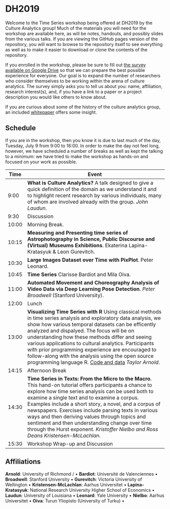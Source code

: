 # DH2019

Welcome to the Time Series workshop being offered at DH2019 by the Culture Analytics group! Much of the materials you will need for the workshop are available here, as will be notes, handouts, and possibly slides from the various talks. If you are viewing the GitHub pages version of the repository, you will want to browse to the repository itself to see everything as well as to make it easier to download or clone the contents of the repository.

If you enrolled in the workshop, please be sure to fill out [the survey available on Google Drive](https://docs.google.com/spreadsheets/d/1rTunq5f-cTTvmd8tHf6Gny3g2AZAHSwKDrR-eXV4n9o/edit#gid=0) so that we can prepare the best possible experience for everyone. Our goal is to expand the number of researchers who consider themselves to be working within the arena of culture analytics. The survey simply asks you to tell us about you: name, affiliation, research interest(s), and, if you have a link to a paper or a project description you would like others to know about.

If you are curious about some of the history of the culture analytics group, an included [whitepaper](WhitePaper.md) offers some insight. 

## Schedule

If you are in the workshop, then you know it is due to last much of the day, Tuesday, July 9 from 9:00 to 16:00. In order to make the day not feel long, however, we have scheduled a number of breaks as well as kept the talking to a minimum: we have tried to make the workshop as hands-on and focused on your work as possible.

| Time    | Event |
| ------- |-------|
|  9:00 | **What is Culture Analytics?**  A talk designed to give a quick definition of the domain as we understand it and to highlight recent research by various individuals, many of whom are involved already with the group. *John Laudun*. |
|  9:30 | Discussion |
| 10:00 | Morning Break.   |
| 10:15 |  **Measuring and Presenting time series of Astrophotography in Science, Public Discourse and (Virtual) Museums Exhibitions**.  Ekaterina Lapina-Kratasyuk & Leon Gurevitch. |
| 10:30 | **Large Images Dataset over Time with PixPlot**. Peter Leonard. |
| 10:45 |  **Time Series** Clarisse Bardiot and Mila Oiva.  |
| 11:00 | **Automated Movement and Choreography Analysis of Video Data via Deep Learning Pose Detection**. *Peter Broadwell* (Stanford University).
| 12:00 | Lunch |
| 13:00 | **Visualizing Time Series with R** Using classical methods in time series analysis and exploratory data analysis, we show how various temporal datasets can be efficently analyzed and dispalyed. The focus will be on understanding how these methods differ and seeing various applications to cultural analytics. Participants with prior programming experience are encouraged to follow-along with the analysis using the open source programming language R. [Code and data](https://github.com/statsmaths/dh2019-text-analysis) *Taylor Arnold*. |
| 14:15 | Afternoon Break  |
| 14:30 | **Time Series in Texts: From the Micro to the Macro**. This hand-on tutorial offers participants a chance to explore how time series analysis can be used both to examine a single text and to examine a corpus. Examples include a short story, a novel, and a corpus of newspapers. Exercises include parsing texts in various ways and then deriving values through topics and sentiment and then understanding change over time through the Hurst exponent. *Kristoffer Nielbo and Ross Deans Kristensen-McLachlan*. |
| 15:30 | Workshop Wrap-up and Discussion  |

## Affiliations

**Arnold**: University of Richmond /  • 
**Bardiot**: Université de Valenciennes • 
**Broadwell**: Stanford University • 
**Gurevitch**: Victoria University of Wellington • 
**Kristensen-McLachlan**: Aarhus Universitet • 
**Lapina-Kratasyuk**: National Research University Higher School of Economics • 
**Laudun**: University of Louisiana • 
**Leonard**: Yale University • 
**Nielbo**: Aarhus Universitet • 
**Oiva**: Turun Yliopisto (University of Turku) • 
